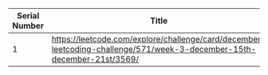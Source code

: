 Serial Number | Title | Solution
--- | --- | --- 
1 | https://leetcode.com/explore/challenge/card/december-leetcoding-challenge/571/week-3-december-15th-december-21st/3569/ | 

